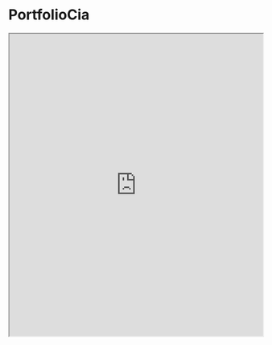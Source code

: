 # PortfolioCia

<iframe src="https://aliciakyoumi.github.io/PortfolioCia/Portfolio_Cia.pdf" width="100%" height="600px"></iframe>
